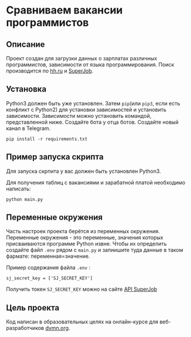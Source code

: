 # Сравниваем вакансии программистов
## Описание
Проект создан для загрузки данных о зарплатах различных программистов, зависимости от языка программирования. Поиск производится по [hh.ru](https://hh.ru)  и [SuperJob](https://superjob.ru).
## Установка
Python3 должен быть уже установлен. Затем ```pip```(или ```pip3```, если есть конфликт с Python2) для установки зависимостей и установить зависимости. Зависимости можно установить командой, представленной ниже. Создайте бота у отца ботов. Создайте новый канал в Telegram.
```
pip install -r requirements.txt
```
## Пример запуска скрипта
Для запуска скрпита у вас должен быть установлен Python3.

Для получения таблиц с вакансиями и зарабатной платой необходимо написать:
```
python main.py
```
## Переменные окружения
Часть настроек проекта берётся из переменных окружения. Переменные окружения - это переменные, значения которых присваиваются программе Python извне. Чтобы их определить создайте файл ```.env``` рядом с ```main.py``` и запиишите туда данные в таком фармате: переменная=значение.

Пример содержания файла `.env` :
```
sj_secret_key = ['SJ_SECRET_KEY']
```

Получить токен `SJ_SECRET_KEY`  можно на сайте [API SuperJob](https://api.superjob.ru/)

## Цель проекта
Код написан в образовательных целях на онлайн-курсе для веб-разработчиков [dvmn.org](https://dvmn.org/).